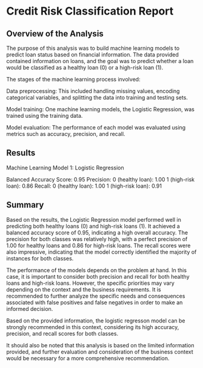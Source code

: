 # Credit Risk Classification Report

## Overview of the Analysis

The purpose of this analysis was to build machine learning models to predict loan status based on financial information. The data provided contained information on loans, and the goal was to predict whether a loan would be classified as a healthy loan (0) or a high-risk loan (1).

The stages of the machine learning process involved:

Data preprocessing: This included handling missing values, encoding categorical variables, and splitting the data into training and testing sets.

Model training: One machine learning models, the Logistic Regression, was trained using the training data.

Model evaluation: The performance of each model was evaluated using metrics such as accuracy, precision, and recall.

## Results

Machine Learning Model 1: Logistic Regression

Balanced Accuracy Score: 0.95
Precision:
0 (healthy loan): 1.00
1 (high-risk loan): 0.86
Recall:
0 (healthy loan): 1.00
1 (high-risk loan): 0.91

## Summary

Based on the results, the Logistic Regression model performed well in predicting both healthy loans (0) and high-risk loans (1). It achieved a balanced accuracy score of 0.95, indicating a high overall accuracy. The precision for both classes was relatively high, with a perfect precision of 1.00 for healthy loans and 0.86 for high-risk loans. The recall scores were also impressive, indicating that the model correctly identified the majority of instances for both classes.

The performance of the models depends on the problem at hand. In this case, it is important to consider both precision and recall for both healthy loans and high-risk loans. However, the specific priorities may vary depending on the context and the business requirements. It is recommended to further analyze the specific needs and consequences associated with false positives and false negatives in order to make an informed decision.

Based on the provided information, the logistic regresson model can be strongly recommended in this context, considering its high accuracy, precision, and recall scores for both classes.

It should also be noted that this analysis is based on the limited information provided, and further evaluation and consideration of the business context would be necessary for a more comprehensive recommendation.


